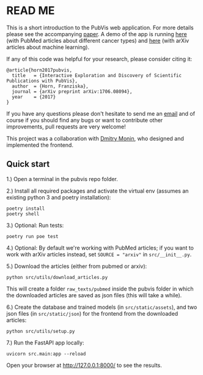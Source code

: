 # READ ME

This is a short introduction to the PubVis web application. For more details please see the accompanying [paper](http://arxiv.org/abs/1706.08094). A demo of the app is running [here](https://pubvis.onrender.com) (with PubMed articles about different cancer types) and [here](https://arxvis.onrender.com) (with arXiv articles about machine learning).

If any of this code was helpful for your research, please consider citing it:

    @article{horn2017pubvis,
      title   = {Interactive Exploration and Discovery of Scientific Publications with PubVis},
      author  = {Horn, Franziska},
      journal = {arXiv preprint arXiv:1706.08094},
      year    = {2017}
    }

If you have any questions please don't hesitate to send me an [email](mailto:cod3licious@gmail.com) and of course if you should find any bugs or want to contribute other improvements, pull requests are very welcome!

This project was a collaboration with [Dmitry Monin](https://www.linkedin.com/in/dmitry-monin-72624176/), who designed and implemented the frontend.


## Quick start

1.) Open a terminal in the pubvis repo folder.

2.) Install all required packages and activate the virtual env (assumes an existing python 3 and poetry installation):
```
poetry install
poetry shell
```

3.) Optional: Run tests:
```
poetry run poe test
```

4.) Optional: By default we're working with PubMed articles; if you want to work with arXiv articles instead, set `SOURCE = "arxiv"` in `src/__init__.py`.

5.) Download the articles (either from pubmed or arxiv):
```
python src/utils/download_articles.py
```
This will create a folder `raw_texts/pubmed` inside the pubvis folder in which the downloaded articles are saved as json files (this will take a while).

6.) Create the database and trained models (in `src/static/assets`), and two json files (in `src/static/json`) for the frontend from the downloaded articles:
```
python src/utils/setup.py
```

7.) Run the FastAPI app locally:
```
uvicorn src.main:app --reload
```
Open your browser at http://127.0.0.1:8000/ to see the results.

